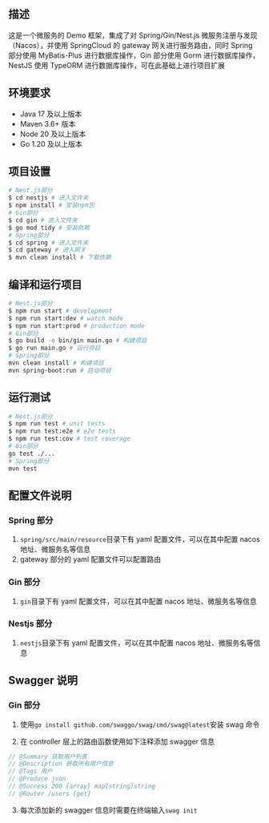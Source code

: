 ## 描述

这是一个微服务的 Demo 框架，集成了对 Spring/Gin/Nest.js 微服务注册与发现（Nacos），并使用 SpringCloud 的 gateway 网关进行服务路由，同时 Spring 部分使用 MyBatis-Plus 进行数据库操作，Gin 部分使用 Gorm 进行数据库操作，NestJS 使用 TypeORM 进行数据库操作，可在此基础上进行项目扩展

## 环境要求

- Java 17 及以上版本
- Maven 3.6+ 版本
- Node 20 及以上版本
- Go 1.20 及以上版本

## 项目设置

```bash
# Nest.js部分
$ cd nestjs # 进入文件夹
$ npm install # 安装npm包
# Gin部分
$ cd gin # 进入文件夹
$ go mod tidy # 安装依赖
# Spring部分
$ cd spring # 进入文件夹
$ cd gateway # 进入网关
$ mvn clean install # 下载依赖
```

## 编译和运行项目

```bash
# Nest.js部分
$ npm run start # development
$ npm run start:dev # watch mode
$ npm run start:prod # production mode
# Gin部分
$ go build -o bin/gin main.go # 构建项目
$ go run main.go # 运行项目
# Spring部分
mvn clean install # 构建项目
mvn spring-boot:run # 启动项目
```

## 运行测试

```bash
# Nest.js部分
$ npm run test # unit tests
$ npm run test:e2e # e2e tests
$ npm run test:cov # test coverage
# Gin部分
go test ./...
# Spring部分
mvn test
```

## 配置文件说明

### Spring 部分

1. `spring/src/main/resource`目录下有 yaml 配置文件，可以在其中配置 nacos 地址、微服务名等信息
2. gateway 部分的 yaml 配置文件可以配置路由

### Gin 部分

1. `gin`目录下有 yaml 配置文件，可以在其中配置 nacos 地址、微服务名等信息

### Nestjs 部分

1. `nestjs`目录下有 yaml 配置文件，可以在其中配置 nacos 地址、微服务名等信息

## Swagger 说明

### Gin 部分

1. 使用`go install github.com/swaggo/swag/cmd/swag@latest`安装 swag 命令

2. 在 controller 层上的路由函数使用如下注释添加 swagger 信息

```go
// @Summary 获取用户列表
// @Description 获取所有用户信息
// @Tags 用户
// @Produce json
// @Success 200 {array} map[string]string
// @Router /users [get]
```

3. 每次添加新的 swagger 信息时需要在终端输入`swag init`

